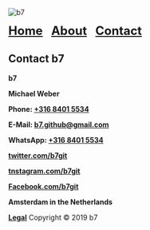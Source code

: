 <img alt="b7" src="favicon.ico"> <p><strong><font size="5"><a href="https://b7.github.io">Home</a> &nbsp; <a href="https://b7.github.io/about">About</a> &nbsp; <a href="https://b7.github.io/contact">Contact</a></font></strong></p>

## Contact b7
**b7**

**Michael Weber**

**Phone: <a href="tel:+31684015534">+316 8401 5534</a>**

**E-Mail: <a href="mailto:b7.github@gmail.com">b7.github@gmail.com</a>**

**WhatsApp: <a href="wa.me/31684015534">+316 8401 5534</a>**

**<a href="https://twitter.com/b7git">twitter.com/b7git</a>**

**<a href="https://instagram.com/b7git">tnstagram.com/b7git</a>**

**<a href="https://facebook.com/b7git">Facebook.com/b7git</a>**

**Amsterdam in the Netherlands**

<strong><a href="https://b7.github.io/legal">Legal</a></strong> Copyright © 2019 b7
